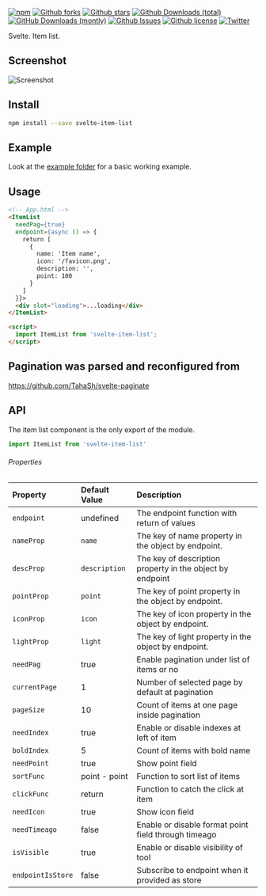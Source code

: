 [![npm][npm]][npm-url]
[![Github forks](https://img.shields.io/github/forks/Zimtir/svelte-item-list)]()
[![Github stars](https://img.shields.io/github/stars/Zimtir/svelte-item-list)]()
[![Github Downloads (total)](https://img.shields.io/github/downloads/Zimtir/svelte-item-list/total.svg)]()
[![GitHub Downloads (montly)](https://img.shields.io/github/downloads/Zimtir/svelte-item-list/latest/total.svg)]()
[![Github Issues](https://img.shields.io/github/issues/Zimtir/svelte-item-list)]()
[![Github license](https://img.shields.io/github/license/Zimtir/svelte-item-list)]()
[![Twitter](https://img.shields.io/twitter/url?url=https%3A%2F%2Fgithub.com%2FZimtir%2Fsvelte-item-list)]()

Svelte. Item list.

## Screenshot

![Screenshot](https://raw.githubusercontent.com/Zimtir/svelte-item-list/master/assets/example.png 'Screenshot')

## Install

```bash
npm install --save svelte-item-list
```

## Example

Look at the [example folder][example-folder-url] for a basic working example.

## Usage

```html
<!-- App.html -->
<ItemList
  needPag={true}
  endpoint={async () => {
    return [
      {
        name: 'Item name',
        icon: '/favicon.png',
        description: '',
        point: 100
      }
    ]
  }}>
  <div slot="loading">...loading</div>
</ItemList>

<script>
  import ItemList from 'svelte-item-list';
</script>
```

## Pagination was parsed and reconfigured from

https://github.com/TahaSh/svelte-paginate

## API

The item list component is the only export of the module.

```javascript
import ItemList from 'svelte-item-list'
```

###### Properties

| Property          | Default Value | Description                                               |
| :---------------- | :------------ | :-------------------------------------------------------- |
| `endpoint`        | undefined     | The endpoint function with return of values               |
| `nameProp`        | `name`        | The key of name property in the object by endpoint.       |
| `descProp`        | `description` | The key of description property in the object by endpoint |
| `pointProp`       | `point`       | The key of point property in the object by endpoint.      |
| `iconProp`        | `icon`        | The key of icon property in the object by endpoint.       |
| `lightProp`       | `light`       | The key of light property in the object by endpoint.      |
| `needPag`         | true          | Enable pagination under list of items or no               |
| `currentPage`     | 1             | Number of selected page by default at pagination          |
| `pageSize`        | 10            | Count of items at one page inside pagination              |
| `needIndex`       | true          | Enable or disable indexes at left of item                 |
| `boldIndex`       | 5             | Count of items with bold name                             |
| `needPoint`       | true          | Show point field                                          |
| `sortFunc`        | point - point | Function to sort list of items                            |
| `clickFunc`       | return        | Function to catch the click at item                       |
| `needIcon`        | true          | Show icon field                                           |
| `needTimeago`     | false         | Enable or disable format point field through timeago      |
| `isVisible`       | true          | Enable or disable visibility of tool                      |
| `endpointIsStore` | false         | Subscribe to endpoint when it provided as store           |

[npm]: https://img.shields.io/npm/v/svelte-item-list.svg
[npm-url]: https://npmjs.com/package/svelte-item-list
[example-folder-url]: https://github.com/Zimtir/svelte-item-list/tree/master/example

